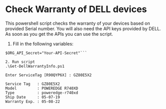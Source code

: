 # Check Warranty of DELL devices

This powershell script checks the warranty of your devices based on provided Serial number.
You will also need the API keys provided by DELL.
As soon as you get the APIs you can use the script.

1. Fill in the following variables:
```$ORG_API_Key="Your-API-key"
$ORG_API_Secret="Your-API-Secret"```

2. Run script
.\Get-DellWarrantyInfo.ps1

Enter ServiceTag [R90QYP6X] : GZ80E5X2

Service Tag   : GZ80E5X2
Model         : POWEREDGE R740XD
Type          : poweredge-r740xd
Ship Date     : 05-07-19
Warranty Exp. : 05-08-22
